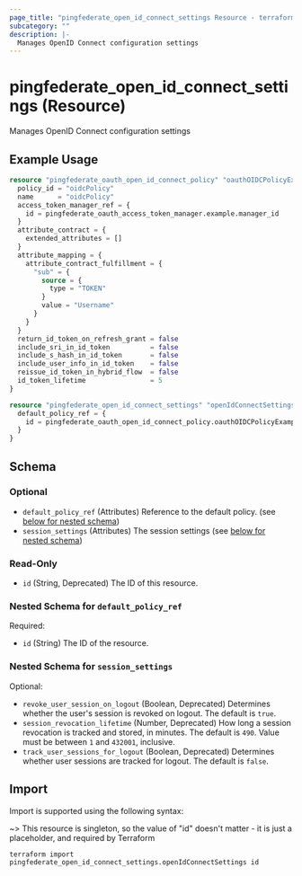```yaml
---
page_title: "pingfederate_open_id_connect_settings Resource - terraform-provider-pingfederate"
subcategory: ""
description: |-
  Manages OpenID Connect configuration settings
---
```


# pingfederate_open_id_connect_settings (Resource)

Manages OpenID Connect configuration settings

## Example Usage

```terraform
resource "pingfederate_oauth_open_id_connect_policy" "oauthOIDCPolicyExample" {
  policy_id = "oidcPolicy"
  name      = "oidcPolicy"
  access_token_manager_ref = {
    id = pingfederate_oauth_access_token_manager.example.manager_id
  }
  attribute_contract = {
    extended_attributes = []
  }
  attribute_mapping = {
    attribute_contract_fulfillment = {
      "sub" = {
        source = {
          type = "TOKEN"
        }
        value = "Username"
      }
    }
  }
  return_id_token_on_refresh_grant = false
  include_sri_in_id_token          = false
  include_s_hash_in_id_token       = false
  include_user_info_in_id_token    = false
  reissue_id_token_in_hybrid_flow  = false
  id_token_lifetime                = 5
}

resource "pingfederate_open_id_connect_settings" "openIdConnectSettingsExample" {
  default_policy_ref = {
    id = pingfederate_oauth_open_id_connect_policy.oauthOIDCPolicyExample.policy_id
  }
}
```

<!-- schema generated by tfplugindocs -->
## Schema

### Optional

- `default_policy_ref` (Attributes) Reference to the default policy. (see [below for nested schema](#nestedatt--default_policy_ref))
- `session_settings` (Attributes) The session settings (see [below for nested schema](#nestedatt--session_settings))

### Read-Only

- `id` (String, Deprecated) The ID of this resource.

<a id="nestedatt--default_policy_ref"></a>
### Nested Schema for `default_policy_ref`

Required:

- `id` (String) The ID of the resource.


<a id="nestedatt--session_settings"></a>
### Nested Schema for `session_settings`

Optional:

- `revoke_user_session_on_logout` (Boolean, Deprecated) Determines whether the user's session is revoked on logout. The default is `true`.
- `session_revocation_lifetime` (Number, Deprecated) How long a session revocation is tracked and stored, in minutes. The default is `490`. Value must be between `1` and `432001`, inclusive.
- `track_user_sessions_for_logout` (Boolean, Deprecated) Determines whether user sessions are tracked for logout. The default is `false`.

## Import

Import is supported using the following syntax:

~> This resource is singleton, so the value of "id" doesn't matter - it is just a placeholder, and required by Terraform

```shell
terraform import pingfederate_open_id_connect_settings.openIdConnectSettings id
```